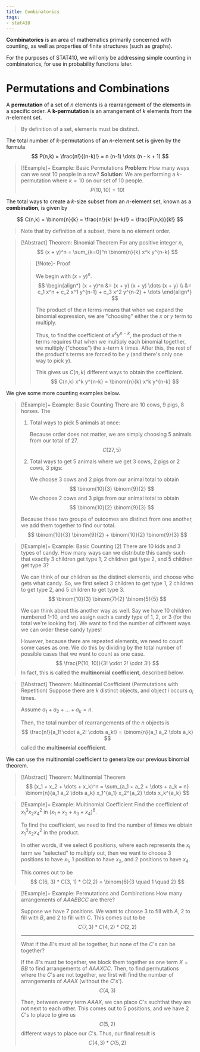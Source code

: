 ```yaml
---
title: Combinatorics
tags:
- stat410
---
```


**Combinatorics** is an area of mathematics primarily concerned with counting, as well as properties of finite structures (such as graphs).

For the purposes of STAT410, we will only be addressing simple counting in combinatorics, for use in probability functions later.

# Permutations and Combinations
A **permutation** of a set of $n$ elements is a rearrangement of the elements in a specific order. A **k-permutation** is an arrangement of $k$ elements from the $n$-element set.
> By definition of a set, elements must be distinct.

The total number of $k$-permutations of an $n$-element set is given by the formula
$$
P(n,k) = \frac{n!}{(n-k)!} = n (n-1) \dots (n - k + 1)
$$

> [!Example]+ Example: Basic Permutations
> **Problem**: How many ways can we seat 10 people in a row?
> **Solution**: We are performing a $k$-permutation where $k = 10$ on our set of 10 people.
> $$
> P(10, 10) = 10!
> $$

The total ways to create a $k$-size subset from an $n$-element set, known as a **combination**, is given by 

$$
C(n,k) = \binom{n}{k} = \frac{n!}{k! (n-k)!} = \frac{P(n,k)}{k!}
$$
> Note that by definition of a subset, there is no element order.

> [!Abstract] Theorem: Binomial Theorem
> For any positive integer $n$,
> $$
> (x + y)^n = \sum_{k=0}^n \binom{n}{k} x^k y^{n-k}
> $$
> 
> > [!Note]- Proof
> > 
> > We begin with $(x + y)^n$.
> > $$
> > \begin{align*}
> > 	(x + y)^n &= (x + y) (x + y) \dots (x + y) \\
> > 	&= c_1 x^n + c_2 x^1 y^{n-1} + c_3 x^2 y^{n-2} + \dots 
> > \end{align*}
> > $$
> > 
> > The product of the $n$ terms means that when we expand the binomial expression, we are "choosing" either the $x$ or $y$ term to multiply.
> > 
> > Thus, to find the coefficient of $x^k y^{n-k}$, the product of the $n$ terms requires that when we multiply each binomial together, we multiply ("choose") the $x$-term $k$ times. After this, the rest of the product's terms are forced to be $y$ (and there's only one way to pick $y$). 
> > 
> > This gives us $C(n, k)$ different ways to obtain the coefficient.
> > $$
> > C(n,k) x^k y^{n-k} = \binom{n}{k} x^k y^{n-k}
> > $$

We give some more counting examples below.

> [!Example]+ Example: Basic Counting
> There are 10 cows, 9 pigs, 8 horses. The
> 1. Total ways to pick 5 animals at once:
>    
>    Because order does not matter, we are simply choosing 5 animals from our total of 27. 
>    $$
>    C(27, 5)
>    $$
>    
> 2. Total ways to get 5 animals where we get 3 cows, 2 pigs or 2 cows, 3 pigs:
>    
>    We choose 3 cows and 2 pigs from our animal total to obtain
>    $$
>    \binom{10}{3} \binom{9}{2}
>    $$
>    We choose 2 cows and 3 pigs from our animal total to obtain
>    $$
>    \binom{10}{2} \binom{9}{3}
>    $$
>
> Because these two groups of outcomes are distinct from one another, we add them together to find our total.
> $$
> \binom{10}{3} \binom{9}{2} + \binom{10}{2} \binom{9}{3}
> $$

> [!Example]+ Example: Basic Counting (2)
> There are 10 kids and 3 types of candy. How many ways can we distribute this candy such that exactly 3 children get type 1, 2 children get type 2, and 5 children get type 3?
> 
> We can think of our children as the distinct elements, and choose who gets what candy. So, we first select 3 children to get type 1, 2 children to get type 2, and 5 children to get type 3.
> $$
> \binom{10}{3} \binom{7}{2} \binom{5}{5}
> $$
> 
> We can think about this another way as well. Say we have 10 children numbered 1-10, and we assign each a candy type of 1, 2, or 3 (for the total we're looking for). We want to find the number of different ways we can order these candy types!
> 
> However, because there are repeated elements, we need to count some cases as one. We do this by dividing by the total number of possible cases that we want to count as one case. 
> $$
> \frac{P(10, 10)}{3! \cdot 2! \cdot 3!}
> $$
> In fact, this is called the **multinomial coefficient**, described below.

> [!Abstract] Theorem: Multinomial Coefficient (Permutations with Repetition)
> Suppose there are $k$ distinct objects, and object $i$ occurs $a_i$ times.
> 
> Assume $a_1 + a_2 + \dots + a_k = n$. 
> 
> Then, the total number of rearrangements of the $n$ objects is
> $$
> \frac{n!}{a_1! \cdot a_2! \cdots a_k!} = \binom{n}{a_1 a_2 \dots a_k}
> $$
> called the **multinomial coefficient**. 

We can use the multinomial coefficient to generalize our previous binomial theorem.

> [!Abstract] Theorem: Multinomial Theorem
> $$
> (x_1 + x_2 + \dots + x_k)^n = \sum_{a_1 + a_2 + \dots + a_k = n} \binom{n}{a_1 a_2 \dots a_k} x_1^{a_1} x_2^{a_2} \dots x_k^{a_k}
> $$

> [!Example]+ Example: Multinomial Coefficient
> Find the coefficient of $x_1^3 x_2 x_4^2$ in $(x_1 + x_2 + x_3 + x_4)^6$.
> 
> To find the coefficient, we need to find the number of times we obtain $x_1^3 x_2 x_4^2$ in the product.
> 
> In other words, if we select 6 positions, where each represents the $x_i$ term we "selected" to multiply out, then we want to choose 3 positions to have $x_1$, 1 position to have $x_2$, and 2 positions to have $x_4$. 
> 
> This comes out to be
> $$
> C(6, 3) * C(3, 1) * C(2,2) = \binom{6}{3 \quad 1 \quad 2}
> $$

> [!Example]+ Example: Permutations and Combinations
> How many arrangements of $AAABBCC$ are there?
> 
> Suppose we have 7 positions. We want to choose 3 to fill with $A$, 2 to fill with $B$, and 2 to fill with $C$. This comes out to be
> $$
> C(7,3) * C(4,2) * C(2,2)
> $$
> 
> --- 
> 
> What if the $B$'s must all be together, but none of the $C$'s can be together?
> 
> If the $B$'s must be together, we block them together as one term $X = BB$ to find arrangements of $AAAXCC$. Then, to find permutations where the $C$'s are not together, we first will find the number of arrangements of $AAAX$ (without the $C$'s').
> $$
> C(4,3)
> $$
>
> Then, between every term $AAAX$, we can place $C$'s suchthat they are not next to each other. This comes out to 5 positions, and we have 2 $C$'s to place to give us
> $$
> C(5,2)
> $$
> different ways to place our $C$'s. Thus, our final result is
> $$
> C(4,3) * C(5,2)
> $$
